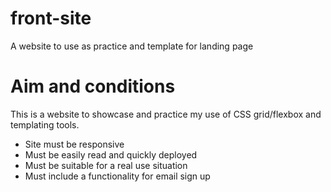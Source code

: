 # front-site
A website to use as practice and template for landing page

# Aim and conditions

This is a website to showcase and practice my use of CSS grid/flexbox and templating tools.

- Site must be responsive
- Must be easily read and quickly deployed
- Must be suitable for a real use situation
- Must include a functionality for email sign up
